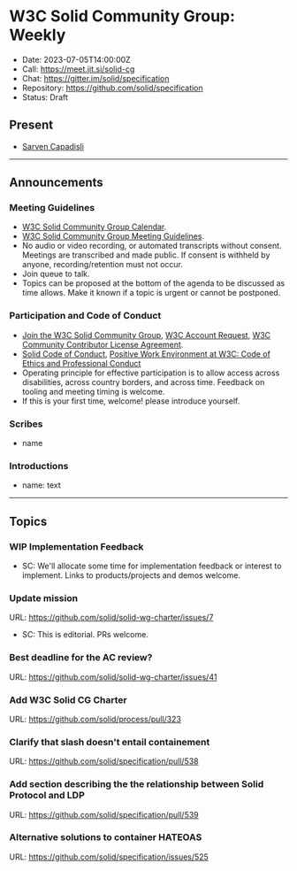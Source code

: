 # W3C Solid Community Group: Weekly

* Date: 2023-07-05T14:00:00Z
* Call: https://meet.jit.si/solid-cg
* Chat: https://gitter.im/solid/specification
* Repository: https://github.com/solid/specification
* Status: Draft

## Present
* [Sarven Capadisli](https://csarven.ca/#i)

---

## Announcements

### Meeting Guidelines
* [W3C Solid Community Group Calendar](https://www.w3.org/groups/cg/solid/calendar).
* [W3C Solid Community Group Meeting Guidelines](https://github.com/solid/specification/blob/main/meetings/README.md).
* No audio or video recording, or automated transcripts without consent. Meetings are transcribed and made public. If consent is withheld by anyone, recording/retention must not occur.
* Join queue to talk.
* Topics can be proposed at the bottom of the agenda to be discussed as time allows. Make it known if a topic is urgent or cannot be postponed.

### Participation and Code of Conduct
* [Join the W3C Solid Community Group](https://www.w3.org/community/solid/join), [W3C Account Request](http://www.w3.org/accounts/request), [W3C Community Contributor License Agreement](https://www.w3.org/community/about/agreements/cla/).
* [Solid Code of Conduct](https://github.com/solid/process/blob/main/code-of-conduct.md), [Positive Work Environment at W3C: Code of Ethics and Professional Conduct](https://www.w3.org/Consortium/cepc/)
* Operating principle for effective participation is to allow access across disabilities, across country borders, and across time. Feedback on tooling and meeting timing is welcome.
* If this is your first time, welcome! please introduce yourself.


### Scribes
* name

### Introductions
* name: text

---


## Topics

### WIP Implementation Feedback
* SC: We'll allocate some time for implementation feedback or interest to implement. Links to products/projects and demos welcome.


### Update mission
URL: https://github.com/solid/solid-wg-charter/issues/7

* SC: This is editorial. PRs welcome.


### Best deadline for the AC review?
URL: https://github.com/solid/solid-wg-charter/issues/41


### Add W3C Solid CG Charter
URL: https://github.com/solid/process/pull/323


### Clarify that slash doesn't entail containement
URL: https://github.com/solid/specification/pull/538


### Add section describing the the relationship between Solid Protocol and LDP
URL: https://github.com/solid/specification/pull/539


### Alternative solutions to container HATEOAS
URL: https://github.com/solid/specification/issues/525
